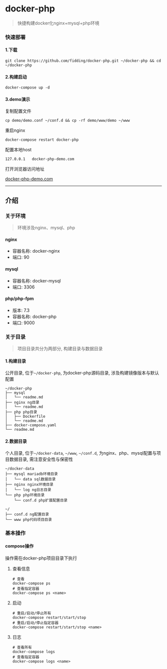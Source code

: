 
# docker-php
> 快捷构建docker化nginx+mysql+php环境


### 快速部署
#### 1.下载
```shell
git clone https://github.com/fidding/docker-php.git ~/docker-php && cd ~/docker-php
```

#### 2.构建启动
```shell
docker-compose up -d
```

#### 3.demo演示
复制配置文件

```shell
cp demo/demo.conf ~/conf.d && cp -rf demo/www/demo ~/www
```
重启nginx

```shell
docker-compose restart docker-php
```
配置本地host

```shell
127.0.0.1   docker-php-demo.com
```

打开浏览器访问地址

[docker-php-demo.com](http://docker-php-demo.com)
    
---

## 介绍
### 关于环境
> 环境涉及nginx、mysql、php
#### nginx
- 容器名称: docker-nginx
- 端口: 90
#### mysql
- 容器名称: docker-mysql
- 端口: 3306
#### php/php-fpm
- 版本: 7.3
- 容器名称: docker-php
- 端口: 9000

### 关于目录
> 项目目录共分为两部分, 构建目录与数据目录
#### 1.构建目录
公开目录, 位于`~/docker-php`, 为docker-php源码目录, 涉及构建镜像版本与默认配置

```shell
~/docker-php
├── mysql
│   └── readme.md
├── nginx ng目录
│   └── readme.md
├── php php目录
│   ├── Dockerfile
│   └── readme.md
├── docker-compose.yaml
└── readme.md
```

#### 2.数据目录
个人目录, 位于`~/docker-data`, `~/www`, `~/conf.d`, 为nginx、php、mysql配置与项目数据目录, 需注意安全性与保密性

```shell
~/docker-data
├── mysql mariadb环境目录
│   └── data sql数据目录
├── nginx nginx环境目录
│   └── log ng日志目录
└── php php环境目录
    └── conf.d php扩展配置目录

~/
├── conf.d ng配置目录
└── www php代码项目目录

```


### 基本操作

#### compose操作 
操作需在docker-php项目目录下执行

1. 查看信息
    ```shell
    # 查看
    docker-compose ps 
    # 查看指定容器
    docker-compose ps <name>
    ```
2. 启动
    ```shell
    # 重启/启动/停止所有
    docker-compose restart/start/stop
    # 重启/启动/停止指定容器
    docker-compose restart/start/stop <name>
    ```
3. 日志
    ```shell
    # 查看所有
    docker-compose logs
    # 查看指定容器
    docker-compose logs <name>
    ```
